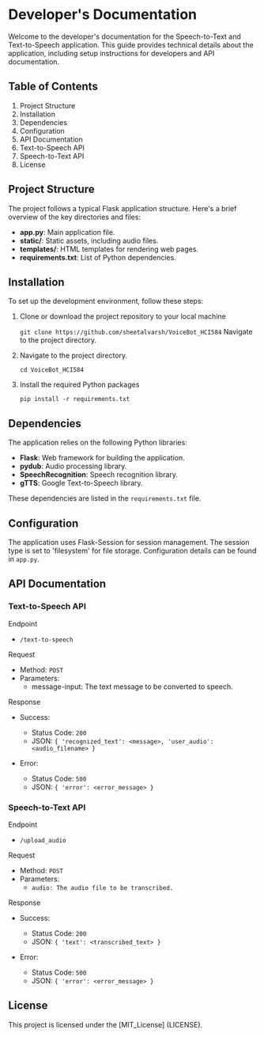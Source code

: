 # Developer's Documentation

Welcome to the developer's documentation for the Speech-to-Text and Text-to-Speech application. This guide provides technical details about the application, including setup instructions for developers and API documentation.

## Table of Contents

1. Project Structure
2. Installation
3. Dependencies
4. Configuration
5. API Documentation
6. Text-to-Speech API
7. Speech-to-Text API
8. License

## Project Structure
The project follows a typical Flask application structure. Here's a brief overview of the key directories and files:

* **app.py**: Main application file.
* **static/**: Static assets, including audio files.
* **templates/**: HTML templates for rendering web pages.
* **requirements.txt**: List of Python dependencies.

## Installation
To set up the development environment, follow these steps:

1. Clone or download the project repository to your local machine

    `git clone https://github.com/sheetalvarsh/VoiceBot_HCI584`
    Navigate to the project directory.

2. Navigate to the project directory.

    `cd VoiceBot_HCI584`

3. Install the required Python packages

    `pip install -r requirements.txt`

## Dependencies
The application relies on the following Python libraries:

* **Flask**: Web framework for building the application.
* **pydub**: Audio processing library.
* **SpeechRecognition**: Speech recognition library.
* **gTTS**: Google Text-to-Speech library.

These dependencies are listed in the `requirements.txt` file.

## Configuration
The application uses Flask-Session for session management. The session type is set to 'filesystem' for file storage. Configuration details can be found in `app.py`.

## API Documentation

### Text-to-Speech API

Endpoint
- `/text-to-speech`

Request
- Method: `POST`
- Parameters:
    - message-input: The text message to be converted to speech.

Response
* Success:
    - Status Code: `200`
    - JSON: `{ 'recognized_text': <message>, 'user_audio': <audio_filename> }`

* Error:
    - Status Code: `500`
    - JSON: `{ 'error': <error_message> }`

### Speech-to-Text API

Endpoint
- `/upload_audio`

Request
* Method: `POST`
* Parameters:
    - `audio: The audio file to be transcribed.`

Response
* Success:
    - Status Code: `200`
    - JSON: `{ 'text': <transcribed_text> }`

* Error:
    - Status Code: `500`
    - JSON: `{ 'error': <error_message> }`

## License
This project is licensed under the [MIT_License] (LICENSE).


